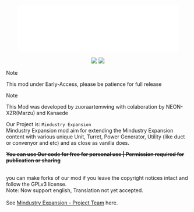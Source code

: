 <p align="center"><img src="assests/img/me-logotype.png" alt="LogoType"></p>

<p align="center">
  <a href="https://github.com/zuoranartemwing/MindustryExpansion/releases"><img src="https://img.shields.io/github/v/release/bhizusryaaajyaqiu/MindustryExpansion?color=green&include_prereleases&label=DOWNLOAD%20LATEST%20RELEASE&logo=github&logoColor=white&style=for-the-badge"></a>
  <a href="https://discord.gg/uSB9PJv7eh"><img src="https://img.shields.io/badge/Discord_Community-Join-2ea44f?logo=discord&color=5865F2&style=for-the-badge"></a>
</p>

> [!NOTE]  
> This mod under Early-Access, please be patience for full release

> [!NOTE]
> This Mod was developed by zuoraartemwing with colaboration by NEON-XZR(Marzu) and Kanaede

Our Project is: `Mindustry Expansion`  
Mindustry Expansion mod aim for extending the Mindustry Expansion content with various unique Unit, Turret, Power Generator, Utility (like duct or convenyor and etc) and as close as vanilla does.

~~**You can use Our code for free for personal use | Permission required for publication or sharing**~~

 <br>
you can make forks of our mod if you leave the copyright notices intact and follow the GPLv3 license.<br>
Note: Now support english, Translation not yet accepted.
<br><br>
See <a href="mod-team.md">Mindustry Expansion - Project Team</a> here.
